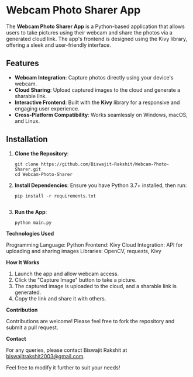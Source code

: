 # Webcam Photo Sharer App  

The **Webcam Photo Sharer App** is a Python-based application that allows users to take pictures using their webcam and share the photos via a generated cloud link. The app's frontend is designed using the Kivy library, offering a sleek and user-friendly interface.  

## Features  
- **Webcam Integration**: Capture photos directly using your device's webcam.  
- **Cloud Sharing**: Upload captured images to the cloud and generate a sharable link.  
- **Interactive Frontend**: Built with the **Kivy** library for a responsive and engaging user experience.  
- **Cross-Platform Compatibility**: Works seamlessly on Windows, macOS, and Linux.  

## Installation  

1. **Clone the Repository**:  
   ```
   git clone https://github.com/Biswajit-Rakshit/Webcam-Photo-Sharer.git  
   cd Webcam-Photo-Sharer

2. **Install Dependencies**:
Ensure you have Python 3.7+ installed, then run:

    ```
    pip install -r requirements.txt


3. **Run the App**:

    ```bash
    python main.py


**Technologies Used**

Programming Language: Python
Frontend: Kivy
Cloud Integration: API for uploading and sharing images
Libraries: OpenCV, requests, Kivy


**How It Works**

1. Launch the app and allow webcam access.
2. Click the "Capture Image" button to take a picture.
3. The captured image is uploaded to the cloud, and a sharable link is generated.
4. Copy the link and share it with others.


**Contribution**

Contributions are welcome! Please feel free to fork the repository and submit a pull request.


**Contact**

For any queries, please contact Biswajit Rakshit at biswajitrakshit2003@gmail.com.

Feel free to modify it further to suit your needs!
